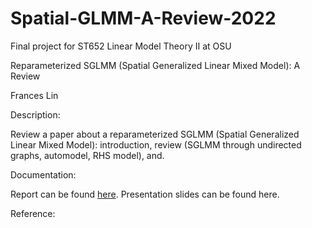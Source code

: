 # Spatial-GLMM-A-Review-2022
Final project for ST652 Linear Model Theory II at OSU

Reparameterized SGLMM (Spatial Generalized Linear Mixed Model): A Review

Frances Lin

Description:

Review a paper about a reparameterized SGLMM (Spatial Generalized Linear Mixed Model): introduction, review (SGLMM through undirected graphs, automodel, RHS model), and.

Documentation:

Report can be found [here](https://github.com/franceslinyc/Spatial-GLMM-A-Review-2022/blob/main/reporting/Lin_ST652_Project.pdf). Presentation slides can be found here.

Reference: 

